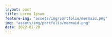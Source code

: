 ```yaml
---
layout: post
title: Lorem Ipsum
feature-img: "assets/img/portfolio/mermaid.png"
img: "assets/img/portfolio/mermaid.png"
date: 2022-02-20
---
```



